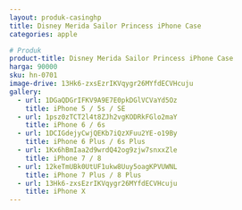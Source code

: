 ```yaml
---
layout: produk-casinghp
title: Disney Merida Sailor Princess iPhone Case
categories: apple

# Produk
product-title: Disney Merida Sailor Princess iPhone Case
harga: 90000
sku: hn-0701
image-drive: 13Hk6-zxsEzrIKVqygr26MYfdECVHcuju
gallery:
  - url: 1DGaQDGrIFKV9A9E7E0pkDGlVCVaYd5Oz
    title: iPhone 5 / 5s / SE
  - url: 1psz0zTCT2l4t8ZJh2vgKODRkFGlo2maY
    title: iPhone 6 / 6s
  - url: 1DCIGdejyCwjQEKb7iQzXFuu2YE-o19By
    title: iPhone 6 Plus / 6s Plus
  - url: 1Kx6hBmIaa2d9wrdQ42og9zjw7snxxZle
    title: iPhone 7 / 8
  - url: 12keTmUBk0UtUF1ukw8Uuy5oagKPVUWNL
    title: iPhone 7 Plus / 8 Plus
  - url: 13Hk6-zxsEzrIKVqygr26MYfdECVHcuju
    title: iPhone X
---
```

